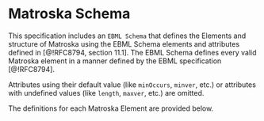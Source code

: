 
# Matroska Schema

This specification includes an `EBML Schema` that defines the Elements and structure
of Matroska using the EBML Schema elements and attributes defined in [@!RFC8794, section 11.1].
The EBML Schema defines every valid Matroska element in a manner defined by the EBML specification [@!RFC8794].

Attributes using their default value (like `minOccurs`, `minver`, etc.) or attributes with undefined values (like `length`, `maxver`, etc.) are omitted.

The definitions for each Matroska Element are provided below.

